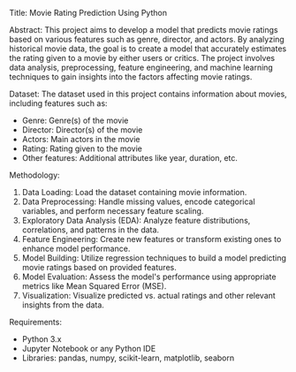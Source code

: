 Title: Movie Rating Prediction Using Python

Abstract:
This project aims to develop a model that predicts movie ratings based on various features such as genre, director, and actors. By analyzing historical movie data, the goal is to create a model that accurately estimates the rating given to a movie by either users or critics. The project involves data analysis, preprocessing, feature engineering, and machine learning techniques to gain insights into the factors affecting movie ratings.

Dataset:
The dataset used in this project contains information about movies, including features such as:

- Genre: Genre(s) of the movie
- Director: Director(s) of the movie
- Actors: Main actors in the movie
- Rating: Rating given to the movie
- Other features: Additional attributes like year, duration, etc.

Methodology:

1. Data Loading: Load the dataset containing movie information.
2. Data Preprocessing: Handle missing values, encode categorical variables, and perform necessary feature scaling.
3. Exploratory Data Analysis (EDA): Analyze feature distributions, correlations, and patterns in the data.
4. Feature Engineering: Create new features or transform existing ones to enhance model performance.
5. Model Building: Utilize regression techniques to build a model predicting movie ratings based on provided features.
6. Model Evaluation: Assess the model's performance using appropriate metrics like Mean Squared Error (MSE).
7. Visualization: Visualize predicted vs. actual ratings and other relevant insights from the data.

Requirements:
- Python 3.x
- Jupyter Notebook or any Python IDE
- Libraries: pandas, numpy, scikit-learn, matplotlib, seaborn
